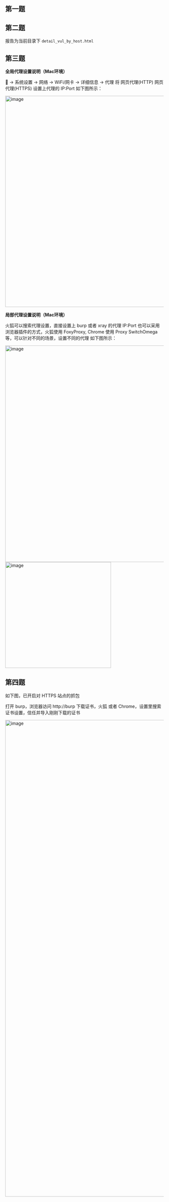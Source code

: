 ## 第一题


## 第二题

报告为当前目录下 `detail_vul_by_host.html`


## 第三题

**全局代理设置说明（Mac环境）**

 -> 系统设置 -> 网络 -> WiFi/网卡 -> 详细信息 -> 代理
将 网页代理(HTTP) 网页代理(HTTPS) 设置上代理的 IP:Port
如下图所示：

<img width="670" alt="image" src="https://github.com/flapjackegg/security-class/assets/33110052/3a805d36-23fd-4311-9cf3-ac5255233a3a">

**局部代理设置说明（Mac环境）**

火狐可以搜索代理设置，直接设置上  burp 或者 xray 的代理 IP:Port
也可以采用浏览器插件的方式，火狐使用 FoxyProxy, Chrome 使用 Proxy SwitchOmega 等，可以针对不同的场景，设置不同的代理
如下图所示：

<img width="687" alt="image" src="https://github.com/flapjackegg/security-class/assets/33110052/79ed1ba3-61af-4d92-a61f-2086480f204c">
<img width="336" alt="image" src="https://github.com/flapjackegg/security-class/assets/33110052/218397fc-cd4f-49b4-b5db-a3df7e6d3f63">



## 第四题

如下图，已开启对 HTTPS 站点的抓包

打开 burp，浏览器访问 http://burp 下载证书，火狐 或者 Chrome，设置里搜索证书设置，信任并导入刚刚下载的证书

<img width="1512" alt="image" src="https://github.com/flapjackegg/security-class/assets/33110052/9a3b9f65-320e-4124-97a0-296d1d83561a">
